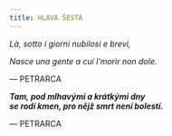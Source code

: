 ```yaml
---
title: HLAVA ŠESTÁ
---
```


_Là, sotto i giorni nubilosi e brevi,_

_Nasce una gente a cui l’morir non dole._

— PETRARCA

___Tam, pod mlhavými a krátkými dny  
se rodí kmen, pro nějž smrt není bolestí.___

— PETRARCA
